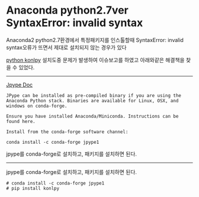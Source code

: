 # Anaconda python2.7ver SyntaxError: invalid syntax



Anaconda2 python2.7환경에서 특정패키지를 인스톨할때 SyntaxError: invalid syntax오류가 뜨면서 제대로 설치되지 않는 경우가 있다

[python konlpy](https://github.com/konlpy/konlpy)  설치도중 문제가 발생하여 이슈보고를 하였고 아래와같은 해결책을 찾을 수 있었다.

-----

[Jpype Doc](https://jpype.readthedocs.io/en/latest/install.html#binary-install)

````
JPype can be installed as pre-compiled binary if you are using the Anaconda Python stack. Binaries are available for Linux, OSX, and windows on conda-forge.

Ensure you have installed Anaconda/Miniconda. Instructions can be found here.

Install from the conda-forge software channel:

conda install -c conda-forge jpype1
````

jpype를 conda-forge로 설치하고, 패키지를 설치하면 된다.



-----

jpype를 conda-forge로 설치하고, 패키지를 설치하면 된다.

````
# conda install -c conda-forge jpype1
# pip install konlpy
````

